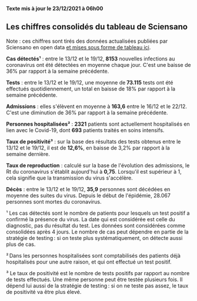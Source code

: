 <strong>Texte mis à jour le 23/12/2021 à 06h00</strong><h2>Les chiffres consolidés du tableau de Sciensano</h2><p>Note : ces chiffres sont tirés des données actualisées publiées par Sciensano en open data <a href='https://datastudio.google.com/embed/u/0/reporting/c14a5cfc-cab7-4812-848c-0369173148ab/page/ZwmOB_blank'>et mises sous forme de tableau ici</a>.<p><strong>Cas détectés¹</strong> : entre le 13/12 et le 19/12,<strong> 8153</strong> nouvelles infections au coronavirus ont été détectées en moyenne chaque jour. C'est une baisse de 36% par rapport à la semaine précédente.<p><strong>Tests</strong> : entre le 13/12 et le 19/12, une moyenne de<strong> 73.115</strong> tests ont été effectués quotidiennement, un total en baisse de 18% par rapport à la semaine précédente.<p><strong>Admissions</strong> : elles s'élèvent en moyenne à <strong> 163,6</strong> entre le 16/12 et le 22/12. C'est une diminution de 36% par rapport à la semaine précédente.<p><strong>Personnes hospitalisées²</strong> : <strong>2321</strong> patients sont actuellement hospitalisés en lien avec le Covid-19, dont <strong>693</strong> patients traités en soins intensifs.<p><strong>Taux de positivité³</strong> : sur la base des résultats des tests obtenus entre le 13/12 et le 19/12, il est de <strong>12,6%</strong>, en baisse de 3,2% par rapport à la semaine dernière.<p><strong>Taux de reproduction</strong> : calculé sur la base de l'évolution des admissions, le Rt du coronavirus s'établit aujourd'hui à <strong>0,75</strong>. Lorsqu'il est supérieur à 1, cela signifie que la transmission du virus s'accélère.<p><strong>Décès</strong> : entre le 13/12 et le 19/12,<strong> 35,9</strong> personnes sont décédées en moyenne des suites du virus. Depuis le début de l'épidémie, 28.067 personnes sont mortes du coronavirus.<p>¹ Les cas détectés sont le nombre de patients pour lesquels un test positif a confirmé la présence du virus. La date qui est considérée est celle du diagnostic, pas du résultat du test. Les données sont considérées comme consolidées après 4 jours. Le nombre de cas peut dépendre en partie de la stratégie de testing : si on teste plus systématiquement, on détecte aussi plus de cas.<p>² Dans les personnes hospitalisées sont comptabilisés des patients déjà hospitalisés pour une autre raison, et qui ont effectué un test positif.<p>³ Le taux de positivité est le nombre de tests positifs par rapport au nombre de tests effectués. Une même personne peut être testée plusieurs fois. Il dépend lui aussi de la stratégie de testing : si on ne teste pas assez, le taux de positivité va être plus élevé.